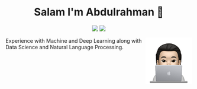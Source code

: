 <h1 align="center">Salam I'm Abdulrahman 👋</h1>
<p align="center">
    <a href="https://twitter.com/AbdulrahmanKamr"><img src="https://img.shields.io/badge/twitter-%231FA1F1?style=flat&logo=twitter&logoColor=white"/></a>
    <a href="https://www.linkedin.com/in/abdulrahman-kamr/"><img src="https://img.shields.io/badge/linkedin-%230177B5?style=flat&logo=linkedin&logoColor=white"/></a>
  </p>
  
  <img src="https://github.com/abdelrahmaan/abdelrahmaan/blob/master/profile-img_1.png" align="right" width="25%"/>

Experience with Machine and Deep Learning along with Data Science and Natural Language Processing.

<!-- - 🔭 I'm a software developer [@ZadGroup](https://zadgroup.net/) in Cairo, Egypt -->

<!--
**abdelrahmaan/abdelrahmaan** is a ✨ _special_ ✨ repository because its `README.md` (this file) appears on your GitHub profile.

Here are some ideas to get you started:

- 🔭 I’m currently working on ...
- 🌱 I’m currently learning ...
- 👯 I’m looking to collaborate on ...
- 🤔 I’m looking for help with ...
- 💬 Ask me about ...
- 📫 How to reach me: ...
- 😄 Pronouns: ...
- ⚡ Fun fact: ...
-->
